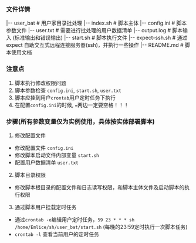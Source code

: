 ### 文件详情

|-- user_bat			# 用户家目录批处理
   |-- index.sh                 # 脚本主体
   |-- config.ini               # 脚本参数文件
   |-- user.txt			# 需要进行批处理的用户数据清单
   |-- output.log               # 脚本输入 (标准输出和错误输出)
   |-- start.sh                 # 脚本执行文件
   |-- expect-ssh.sh		# 通过 expect 自助交互式远程连接服务器(ssh)，并执行一些操作
   |-- README.md                # 脚本使用文档


### 注意点

1. 脚本执行修改权限问题
2. 脚本参数检查 `config.ini`,  `start.sh`, `user.txt`
3. 脚本应挂到用户`crontab`用户定时任务下执行
4. 在配置`config.ini`的时候, `=`两边一定要空格！！！

### 步骤(所有参数变量仅为实例使用，具体按实体部署脚本)

1. 修改配置文件  

- 修改配置文件 `config.ini`
- 修改脚本启动文件内部变量 `start.sh`
- 配置用户数据清单 `user.txt`


2. 脚本目录权限

- 修改脚本根目录的配置文件和日志读写权限，和脚本主体文件及启动脚本的执行权限


3. 通过脚本用户挂载定时任务

- 通过`crontab -e`编辑用户定时任务，`59 23 * * * sh /home/Emlice/sh/user_bat/start.sh` (每晚的23:59定时执行一次脚本任务)
- `crontab -l` 查看当前用户的定时任务
